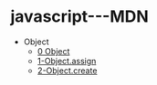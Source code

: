 # javascript---MDN

- Object
  - [0 Object](object/0-object/readme.md)
  - [1-Object.assign](object/1-Object.assign/readme.md)
  - [2-Object.create](object/2-Object.create/readme.md)
